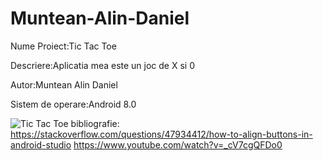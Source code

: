 # Muntean-Alin-Daniel
Nume Proiect:Tic Tac Toe

Descriere:Aplicatia mea este un joc de X si 0

Autor:Muntean Alin Daniel

Sistem de operare:Android 8.0

![Tic Tac Toe](https://raw.githubusercontent.com/Alin998/mobile-2020/master/Muntean-Alin-Daniel/Muntean-Alin-Daniel/imagine/Screenshot_1580727045.png)
bibliografie:
https://stackoverflow.com/questions/47934412/how-to-align-buttons-in-android-studio
https://www.youtube.com/watch?v=_cV7cgQFDo0

